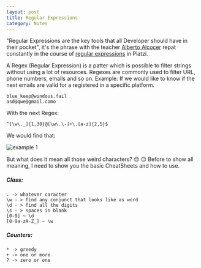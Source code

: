 ```yaml
---
layout: post
title: Regular Expressions
category: Notes
---
```


"Regular Expressions are the key tools that all Developer should have in their pocket", it's the phrase with the teacher [Alberto Alcocer](https://twitter.com/beco) repat constantly in the course of [regular expressions](https://platzi.com/clases/expresiones-regulares/) in Platzi.

A Regex (Regular Expression) is a patter which is possible to filter strings without using a lot of resources. Regexes are commonly used to filter URL, phone numbers, emails and so on.
Example:
If we would like to know if the next emails are valid for a registered in a specific platform. 
```
blue_keep@windous.fail
asd@qwe@gmail.como
```
With the next Regex:
```
^[\w\._]{1,30}@[\w\.\-]+\.[a-z]{2,5}$
```
We would find that:

![example 1]()

But what does it mean all those weird characters? :unamused: :expressionless:
Before to show all meaning, I need to show you the basic CheatSheets and how to use.

##### Class:
``` 
. -> whatever caracter
\w - > find any conjunct that looks like as word
\d - > find all the digits
\s - > spaces in blank
[0-9] ~ \d
[0-9a-zA-Z_] ~ \w
```
##### Counters:
```
* -> greedy
+ -> one or more
? -> zero or one
```
<!--stackedit_data:
eyJoaXN0b3J5IjpbLTQ0MzAzMzA5MCwtMTIwODMyMjkwMyw3OD
kwMzI4LDMxMDgzNDQ3OSw0MTk2MDQ2MywxODk4MzU0OTg3LDgy
NDk2NzE4MCwtMzUzNjk1NDk1LC02MDUxMTkxMDRdfQ==
-->